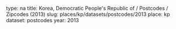 type: na
title: Korea, Democratic People's Republic of / Postcodes / Zipcodes (2013)
slug: places/kp/datasets/postcodes/2013
place: kp
dataset: postcodes
year: 2013
